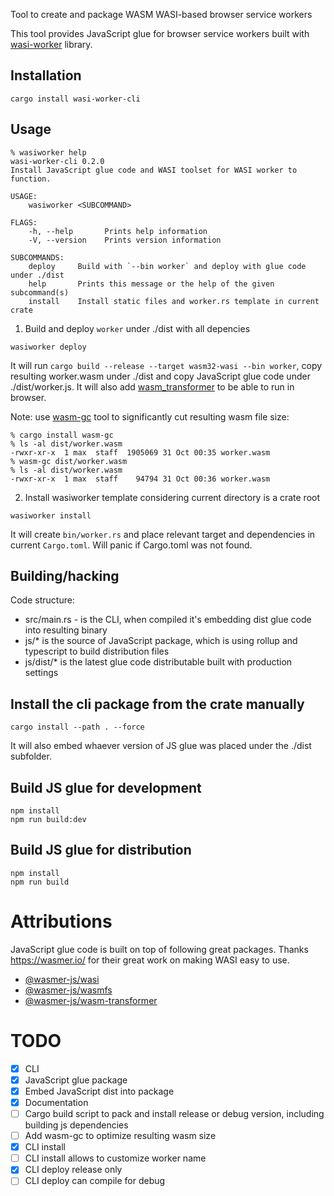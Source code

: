 Tool to create and package WASM WASI-based browser service workers

This tool provides JavaScript glue for browser service workers built with [wasi-worker](https://crates.io/crates/wasi-worker) library.

## Installation

```
cargo install wasi-worker-cli
```

## Usage

```shell
% wasiworker help       
wasi-worker-cli 0.2.0
Install JavaScript glue code and WASI toolset for WASI worker to function.

USAGE:
    wasiworker <SUBCOMMAND>

FLAGS:
    -h, --help       Prints help information
    -V, --version    Prints version information

SUBCOMMANDS:
    deploy     Build with `--bin worker` and deploy with glue code under ./dist
    help       Prints this message or the help of the given subcommand(s)
    install    Install static files and worker.rs template in current crate
```

1. Build and deploy `worker` under ./dist with all depencies

```
wasiworker deploy
```

It will run `cargo build --release --target wasm32-wasi --bin worker`, copy resulting worker.wasm under ./dist and copy JavaScript glue code under ./dist/worker.js. It will also add [wasm_transformer](https://github.com/wasmerio/wasmer-js/tree/master/packages/wasm-transformer) to be able to run in browser.

Note: use [wasm-gc](https://github.com/alexcrichton/wasm-gc) tool to significantly cut resulting wasm file size:
```
% cargo install wasm-gc
% ls -al dist/worker.wasm
-rwxr-xr-x  1 max  staff  1905069 31 Oct 00:35 worker.wasm
% wasm-gc dist/worker.wasm
% ls -al dist/worker.wasm
-rwxr-xr-x  1 max  staff    94794 31 Oct 00:36 worker.wasm
```

2. Install wasiworker template considering current directory is a crate root

```
wasiworker install
```

It will create `bin/worker.rs` and place relevant target and dependencies in current `Cargo.toml`. Will panic if Cargo.toml was not found.


## Building/hacking

Code structure:

 - src/main.rs - is the CLI, when compiled it's embedding dist glue code into resulting binary
 - js/* is the source of JavaScript package, which is using rollup and typescript to build distribution files
 - js/dist/* is the latest glue code distributable built with production settings

## Install the cli package from the crate manually

```
cargo install --path . --force
```

It will also embed whaever version of JS glue was placed under the ./dist subfolder.

## Build JS glue for development

```
npm install
npm run build:dev
```

## Build JS glue for distribution
```
npm install
npm run build
```

# Attributions

JavaScript glue code is built on top of following great packages. Thanks https://wasmer.io/ for their great work on making WASI easy to use.

 - [@wasmer-js/wasi](https://github.com/wasmerio/wasmer-js/tree/master/packages/wasi)
 - [@wasmer-js/wasmfs](https://github.com/wasmerio/wasmer-js/tree/master/packages/wasmfs)
 - [@wasmer-js/wasm-transformer](https://github.com/wasmerio/wasmer-js/tree/master/packages/wasm-transformer)

# TODO

- [X] CLI
- [X] JavaScript glue package
- [X] Embed JavaScript dist into package
- [X] Documentation
- [ ] Cargo build script to pack and install release or debug version, including building js dependencies
- [ ] Add wasm-gc to optimize resulting wasm size
- [X] CLI install
- [ ] CLI install allows to customize worker name
- [X] CLI deploy release only
- [ ] CLI deploy can compile for debug
